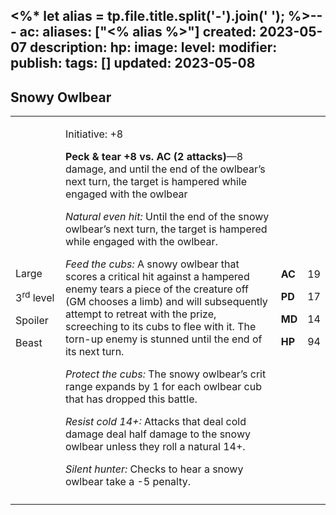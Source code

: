 <%* let alias = tp.file.title.split('-').join(' '); %>---
ac: 
aliases: ["<% alias %>"]
created: 2023-05-07
description: 
hp: 
image: 
level: 
modifier: 
publish: 
tags: []
updated: 2023-05-08
---

## Snowy Owlbear

<table>
<colgroup>
<col style="width: 16%" />
<col style="width: 71%" />
<col style="width: 5%" />
<col style="width: 6%" />
</colgroup>
<tbody>
<tr class="odd">
<td><p>Large</p>
<p>3<sup>rd</sup> level</p>
<p>Spoiler</p>
<p>Beast</p></td>
<td><p>Initiative: +8</p>
<p><strong>Peck &amp; tear +8 vs. AC (2 attacks)</strong>—8 damage, and
until the end of the owlbear’s next turn, the target is hampered while
engaged with the owlbear</p>
<p><em>Natural even hit:</em> Until the end of the snowy owlbear’s next
turn, the target is hampered while engaged with the owlbear.</p>
<p><em>Feed the cubs:</em> A snowy owlbear that scores a critical hit
against a hampered enemy tears a piece of the creature off (GM chooses a
limb) and will subsequently attempt to retreat with the prize,
screeching to its cubs to flee with it. The torn-up enemy is stunned
until the end of its next turn.</p>
<p><em>Protect the cubs:</em> The snowy owlbear’s crit range expands by
1 for each owlbear cub that has dropped this battle.</p>
<p><em>Resist cold 14+:</em> Attacks that deal cold damage deal half
damage to the snowy owlbear unless they roll a natural 14+.</p>
<p><em>Silent hunter:</em> Checks to hear a snowy owlbear take a -5
penalty.</p></td>
<td><p><strong>AC</strong></p>
<p><strong>PD</strong></p>
<p><strong>MD</strong></p>
<p><strong>HP</strong></p></td>
<td><p>19</p>
<p>17</p>
<p>14</p>
<p>94</p></td>
</tr>
<tr class="even">
<td></td>
<td></td>
<td></td>
<td></td>
</tr>
</tbody>
</table>

